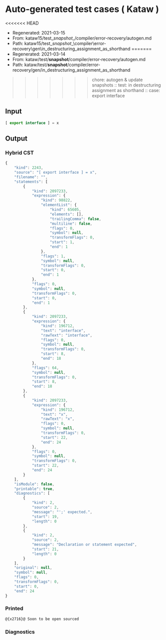 # Auto-generated test cases ( Kataw )
<<<<<<< HEAD
- Regenerated: 2021-03-15
- From: kataw15/test\__snapshot__/compiler/error-recovery/autogen.md
- Path: kataw15/test\__snapshot__\compiler\error-recovery\gen\in_destructuring_assignment_as_shorthand
=======
- Regenerated: 2021-03-14
- From: kataw/test/__snapshot__/compiler/error-recovery/autogen.md
- Path: kataw/test/__snapshot__/compiler/error-recovery/gen/in_destructuring_assignment_as_shorthand
>>>>>>> chore: autogen & update snapshots
> :: test: in destructuring assignment as shorthand
> :: case: export interface
## Input

`````js
[ export interface ] = x
`````

## Output

### Hybrid CST

```javascript
{
    "kind": 2243,
    "source": "[ export interface ] = x",
    "filename": "",
    "statements": [
        {
            "kind": 2097233,
            "expression": {
                "kind": 98822,
                "elementList": {
                    "kind": 65605,
                    "elements": [],
                    "trailingComma": false,
                    "multiline": false,
                    "flags": 0,
                    "symbol": null,
                    "transformFlags": 0,
                    "start": 1,
                    "end": 1
                },
                "flags": 1,
                "symbol": null,
                "transformFlags": 0,
                "start": 0,
                "end": 1
            },
            "flags": 0,
            "symbol": null,
            "transformFlags": 0,
            "start": 0,
            "end": 1
        },
        {
            "kind": 2097233,
            "expression": {
                "kind": 196712,
                "text": "interface",
                "rawText": "interface",
                "flags": 0,
                "symbol": null,
                "transformFlags": 0,
                "start": 8,
                "end": 18
            },
            "flags": 64,
            "symbol": null,
            "transformFlags": 0,
            "start": 8,
            "end": 18
        },
        {
            "kind": 2097233,
            "expression": {
                "kind": 196712,
                "text": "x",
                "rawText": "x",
                "flags": 0,
                "symbol": null,
                "transformFlags": 0,
                "start": 22,
                "end": 24
            },
            "flags": 0,
            "symbol": null,
            "transformFlags": 0,
            "start": 22,
            "end": 24
        }
    ],
    "isModule": false,
    "printable": true,
    "diagnostics": [
        {
            "kind": 2,
            "source": 2,
            "message": "';' expected.",
            "start": 19,
            "length": 0
        },
        {
            "kind": 2,
            "source": 2,
            "message": "Declaration or statement expected",
            "start": 21,
            "length": 0
        }
    ],
    "original": null,
    "symbol": null,
    "flags": 0,
    "transformFlags": 0,
    "start": 0,
    "end": 24
}
```

### Printed

```javascript
@{x2716}@ Soon to be open sourced
```

### Diagnostics

```javascript

```

